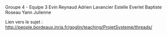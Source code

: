 Groupe 4 - Equipe 3
Evin Reynaud
Adrien Lavancier
Estelle Everlet
Baptiste Roseau
Yann Julienne

Lien vers le sujet : 
http://people.bordeaux.inria.fr/goglin/teaching/ProjetSysteme/threads/